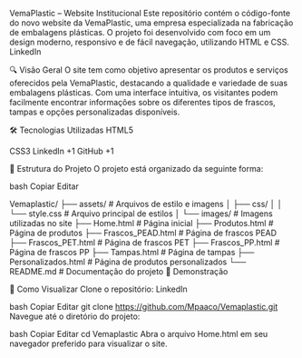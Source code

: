 VemaPlastic – Website Institucional
Este repositório contém o código-fonte do novo website da VemaPlastic, uma empresa especializada na fabricação de embalagens plásticas. O projeto foi desenvolvido com foco em um design moderno, responsivo e de fácil navegação, utilizando HTML e CSS.
LinkedIn

🔍 Visão Geral
O site tem como objetivo apresentar os produtos e serviços oferecidos pela VemaPlastic, destacando a qualidade e variedade de suas embalagens plásticas. Com uma interface intuitiva, os visitantes podem facilmente encontrar informações sobre os diferentes tipos de frascos, tampas e opções personalizadas disponíveis.

🛠️ Tecnologias Utilizadas
HTML5

CSS3
LinkedIn
+1
GitHub
+1

📁 Estrutura do Projeto
O projeto está organizado da seguinte forma:

bash
Copiar
Editar

Vemaplastic/
├── assets/                 # Arquivos de estilo e imagens
│   ├── css/
│   │   └── style.css       # Arquivo principal de estilos
│   └── images/             # Imagens utilizadas no site
├── Home.html               # Página inicial
├── Produtos.html           # Página de produtos
├── Frascos_PEAD.html       # Página de frascos PEAD
├── Frascos_PET.html        # Página de frascos PET
├── Frascos_PP.html         # Página de frascos PP
├── Tampas.html             # Página de tampas
├── Personalizados.html     # Página de produtos personalizados
└── README.md               # Documentação do projeto
📸 Demonstração

🚀 Como Visualizar
Clone o repositório:
LinkedIn

bash
Copiar
Editar
git clone https://github.com/Mpaaco/Vemaplastic.git
Navegue até o diretório do projeto:

bash
Copiar
Editar
cd Vemaplastic
Abra o arquivo Home.html em seu navegador preferido para visualizar o site.
